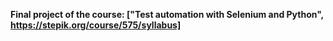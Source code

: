 **Final project of the course: ["Test automation with Selenium and Python", https://stepik.org/course/575/syllabus]**
